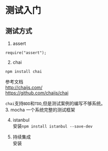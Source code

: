 # 测试入门

## 测试方式
1. assert
```
require("assert");
```
2. chai
```
npm install chai
```
参考文档    
http://chaijs.com/   
https://github.com/chaijs/chai  

`chai`支持`BDD`和`TDD`,但是测试案例的编写不够系统。    
3. mocha
一个系统完整的测试框架

4. istanbul   
安装`npm install istanbul --save-dev`   

5. 持续集成   
安装 